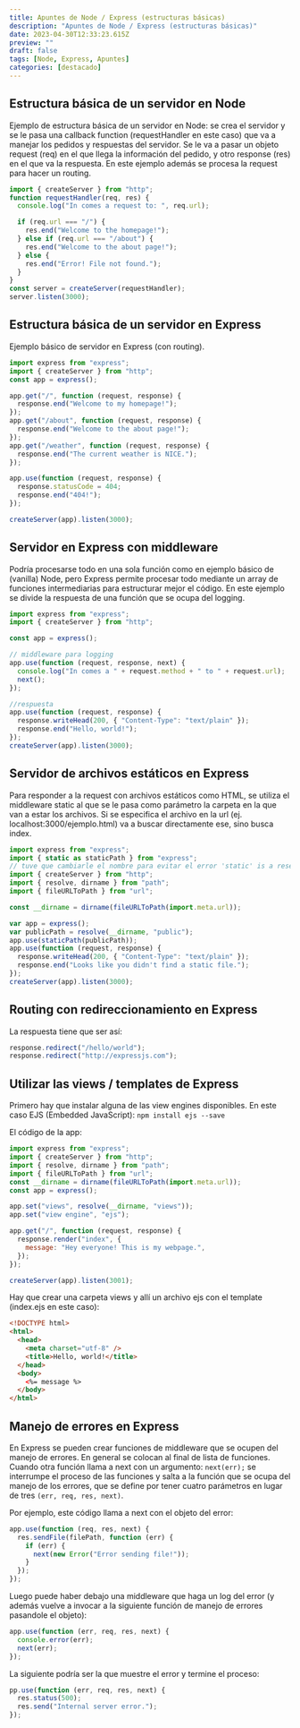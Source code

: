 ```yaml
---
title: Apuntes de Node / Express (estructuras básicas)
description: "Apuntes de Node / Express (estructuras básicas)"
date: 2023-04-30T12:33:23.615Z
preview: ""
draft: false
tags: [Node, Express, Apuntes]
categories: [destacado]
---
```


## Estructura básica de un servidor en Node

Ejemplo de estructura básica de un servidor en Node: se crea el servidor y se le pasa una callback function (requestHandler en este caso) que va a manejar los pedidos y respuestas del servidor. Se le va a pasar un objeto request (req) en el que llega la información del pedido, y otro response (res) en el que va la respuesta. En este ejemplo además se procesa la request para hacer un routing.

```js showLineNumbers
import { createServer } from "http";
function requestHandler(req, res) {
  console.log("In comes a request to: ", req.url);

  if (req.url === "/") {
    res.end("Welcome to the homepage!");
  } else if (req.url === "/about") {
    res.end("Welcome to the about page!");
  } else {
    res.end("Error! File not found.");
  }
}
const server = createServer(requestHandler);
server.listen(3000);
```

## Estructura básica de un servidor en Express

Ejemplo básico de servidor en Express (con routing).

```js
import express from "express";
import { createServer } from "http";
const app = express();

app.get("/", function (request, response) {
  response.end("Welcome to my homepage!");
});
app.get("/about", function (request, response) {
  response.end("Welcome to the about page!");
});
app.get("/weather", function (request, response) {
  response.end("The current weather is NICE.");
});

app.use(function (request, response) {
  response.statusCode = 404;
  response.end("404!");
});

createServer(app).listen(3000);
```

## Servidor en Express con middleware

Podría procesarse todo en una sola función como en ejemplo básico de (vanilla) Node, pero Express permite procesar todo mediante un array de funciones intermediarias para estructurar mejor el código. En este ejemplo se divide la respuesta de una función que se ocupa del logging.

```js showLineNumbers
import express from "express";
import { createServer } from "http";

const app = express();

// middleware para logging
app.use(function (request, response, next) {
  console.log("In comes a " + request.method + " to " + request.url);
  next();
});

//respuesta
app.use(function (request, response) {
  response.writeHead(200, { "Content-Type": "text/plain" });
  response.end("Hello, world!");
});
createServer(app).listen(3000);
```

## Servidor de archivos estáticos en Express

Para responder a la request con archivos estáticos como HTML, se utiliza el middleware static al que se le pasa como parámetro la carpeta en la que van a estar los archivos. Si se especifica el archivo en la url (ej. localhost:3000/ejemplo.html) va a buscar directamente ese, sino busca index.

```js
import express from "express";
import { static as staticPath } from "express";
// tuve que cambiarle el nombre para evitar el error 'static' is a reserved word in strict mode. Modules are automatically in stric mode.
import { createServer } from "http";
import { resolve, dirname } from "path";
import { fileURLToPath } from "url";

const __dirname = dirname(fileURLToPath(import.meta.url));

var app = express();
var publicPath = resolve(__dirname, "public");
app.use(staticPath(publicPath));
app.use(function (request, response) {
  response.writeHead(200, { "Content-Type": "text/plain" });
  response.end("Looks like you didn't find a static file.");
});
createServer(app).listen(3000);
```

## Routing con redireccionamiento en Express

La respuesta tiene que ser así:

```js
response.redirect("/hello/world");
response.redirect("http://expressjs.com");
```

## Utilizar las views / templates de Express

Primero hay que instalar alguna de las view engines disponibles. En este caso EJS (Embedded JavaScript):
`npm install ejs --save `

El código de la app:

```js
import express from "express";
import { createServer } from "http";
import { resolve, dirname } from "path";
import { fileURLToPath } from "url";
const __dirname = dirname(fileURLToPath(import.meta.url));
const app = express();

app.set("views", resolve(__dirname, "views"));
app.set("view engine", "ejs");

app.get("/", function (request, response) {
  response.render("index", {
    message: "Hey everyone! This is my webpage.",
  });
});

createServer(app).listen(3001);
```

Hay que crear una carpeta views y allí un archivo ejs con el template (index.ejs en este caso):

```html
<!DOCTYPE html>
<html>
  <head>
    <meta charset="utf-8" />
    <title>Hello, world!</title>
  </head>
  <body>
    <%= message %>
  </body>
</html>
```

## Manejo de errores en Express

En Express se pueden crear funciones de middleware que se ocupen del manejo de errores. En general se colocan al final de lista de funciones. Cuando otra función llama a next con un argumento: `next(err);` se interrumpe el proceso de las funciones y salta a la función que se ocupa del manejo de los errores, que se define por tener cuatro parámetros en lugar de tres `(err, req, res, next)`.

Por ejemplo, este código llama a next con el objeto del error:

```js
app.use(function (req, res, next) {
  res.sendFile(filePath, function (err) {
    if (err) {
      next(new Error("Error sending file!"));
    }
  });
});
```

Luego puede haber debajo una middleware que haga un log del error (y además vuelve a invocar a la siguiente función de manejo de errores pasandole el objeto):

```js
app.use(function (err, req, res, next) {
  console.error(err);
  next(err);
});
```

La siguiente podría ser la que muestre el error y termine el proceso:

```js
pp.use(function (err, req, res, next) {
  res.status(500);
  res.send("Internal server error.");
});
```
